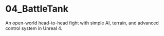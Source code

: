 # 04_BattleTank
An open-world head-to-head fight with simple AI, terrain, and advanced control system in Unreal 4.
